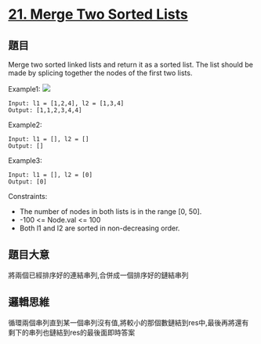 # [21. Merge Two Sorted Lists](https://leetcode.com/problems/merge-two-sorted-lists/)

## 題目
Merge two sorted linked lists and return it as a sorted list. The list should be made by splicing together the nodes of the first two lists.

Example1:
![](https://assets.leetcode.com/uploads/2020/10/03/merge_ex1.jpg)
```
Input: l1 = [1,2,4], l2 = [1,3,4]
Output: [1,1,2,3,4,4]
```

Example2:
```
Input: l1 = [], l2 = []
Output: []
```

Example3:
```
Input: l1 = [], l2 = [0]
Output: [0]
```

Constraints:
* The number of nodes in both lists is in the range [0, 50].
* -100 <= Node.val <= 100
* Both l1 and l2 are sorted in non-decreasing order.

## 題目大意
將兩個已經排序好的連結串列,合併成一個排序好的鏈結串列

## 邏輯思維
循環兩個串列直到某一個串列沒有值,將較小的那個數鏈結到res中,最後再將還有剩下的串列也鏈結到res的最後面即時答案